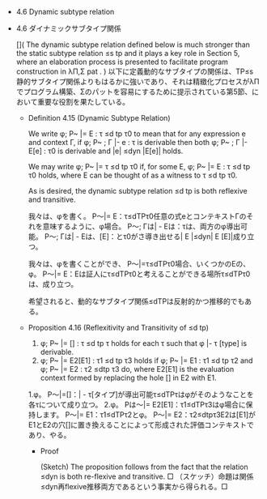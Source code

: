 - 4.6 Dynamic subtype relation
- 4.6 ダイナミックサブタイプ関係

	[](
	The dynamic subtype relation defined below is much stronger than the static subtype relation ≤s tp and it plays a key role in Section 5, where an elaboration process is presented to facilitate program construction in λΠ,Σ pat .
	)
	以下に定義動的なサブタイプの関係は、TP≤s静的サブタイプ関係よりもはるかに強いであり、それは精緻化プロセスがλΠでプログラム構築、Σのパットを容易にするために提示されている第5節、において重要な役割を果たしている。

	- Definition 4.15 (Dynamic Subtype Relation)

		We write φ; P~ |= E : τ ≤d tp τ0 to mean that for any expression e and context Γ, if φ; P~ ; Γ |- e : τ is derivable then both φ; P~ ; Γ |- E[e] : τ0 is derivable and |e| ≤dyn |E[e]| holds.

		We may write φ; P~ |= τ ≤d tp τ0 if, for some E, φ; P~ |= E : τ ≤d tp τ0 holds, where E can be thought of as a witness to τ ≤d tp τ0.

		As is desired, the dynamic subtype relation ≤d tp is both reflexive and transitive.

		我々は、φを書く。 P〜|= E：τ≤dTPτ0任意の式eとコンテキストΓのそれを意味するように、φ場合。 P〜; Γは| - Eは：τは、両方のφ導出可能。 P〜; Γは| - Eは、[E]：とτ0がさ導き出せる| E |≤dyn| E [E]|成り立つ。

		我々は、φを書くことができ、 P〜|=τ≤dTPτ0場合、いくつかのEの、φ。 P〜|= E：Eは証人にτ≤dTPτ0と考えることができる場所τ≤dTPτ0は、成り立つ。

		希望されると、動的なサブタイプ関係≤dTPは反射的かつ推移的でもある。

	- Proposition 4.16 (Reflexitivity and Transitivity of ≤d tp)

		1. φ; P~ |= [] : τ ≤d tp τ holds for each τ such that φ |- τ [type] is derivable.
		2. φ; P~ |= E2[E1] : τ1 ≤d tp τ3 holds if φ; P~ |= E1 : τ1 ≤d tp τ2 and φ; P~ |= E2 : τ2 ≤dtp τ3 do, where E2[E1] is the evaluation context formed by replacing the hole [] in E2 with E1.

		1.φ。 P〜|=[]：| - τ[タイプ]が導出可能τ≤dTPτはφがそのようなことを各τについて成り立つ。
		2.φ。 Pは〜|= E2[E1]：τ1≤dTPτ3はφ場合に保持します。 P〜|= E1：τ1≤dTPτ2とφ。 P〜|= E2：τ2≤dtpτ3E2は[E1]がE1とE2の穴[]に置き換えることによって形成された評価コンテキストであり、やる。

		- Proof

			(Sketch) The proposition follows from the fact that the relation ≤dyn is both re-flexive and transitive. □
			（スケッチ）命題は関係≤dyn再flexive推移両方であるという事実から得られる。□

